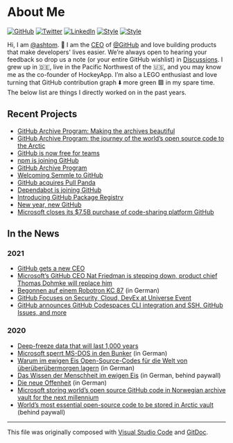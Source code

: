# About Me

[![GitHub](https://img.shields.io/badge/GitHub-%40ashtom-239a3b.svg)](https://github.com/ashtom)
[![Twitter](https://img.shields.io/badge/Twitter-%40ashtom-58a1f2.svg)](https://twitter.com/ashtom)
[![LinkedIn](https://img.shields.io/badge/Linked-in-0c66c3.svg)](https://www.linkedin.com/in/thomas-dohmke-24855b10/)
[![Style](https://img.shields.io/badge/Dark%20Mode-111111.svg#gh-dark-mode-only)](https://twitter.com/ashtom#gh-dark-mode-only)
[![Style](https://img.shields.io/badge/Light%20Mode-efefef.svg#gh-light-mode-only)](https://twitter.com/ashtom#gh-light-mode-only)

Hi, I am [@ashtom](https://github.com/ashtom). 👋 I am the [CEO](https://github.blog/2021-11-03-building-the-next-phase-of-github-together/) of [@GitHub](https://github.com) and love building products that make developers' lives easier. We’re always open to hearing your feedback so drop us a note (or your entire GitHub wishlist) in [Discussions](https://github.com/github/feedback/discussions). I grew up in 🇩🇪, live in the Pacific Northwest of the 🇺🇸, and you may know me as the co-founder of HockeyApp. I’m also a LEGO enthusiast and love turning that GitHub contribution graph ⬇️ more green 🟩 in my spare time. The below list are things I directly worked on in the past years.

## Recent Projects

* [GitHub Archive Program: Making the archives beautiful](https://github.blog/2020-11-19-github-archive-program-making-the-archives-beautiful/)
* [GitHub Archive Program: the journey of the world’s open source code to the Arctic](https://github.blog/2020-07-16-github-archive-program-the-journey-of-the-worlds-open-source-code-to-the-arctic/)
* [GitHub is now free for teams](https://github.blog/2020-04-14-github-is-now-free-for-teams/)
* [npm is joining GitHub](https://github.blog/2020-03-16-npm-is-joining-github/)
* [GitHub Archive Program](https://archiveprogram.github.com)
* [Welcoming Semmle to GitHub](https://github.blog/2019-09-18-github-welcomes-semmle/)
* [GitHub acquires Pull Panda](https://github.blog/2019-06-17-github-acquires-pull-panda/)
* [Dependabot is joining GitHub](https://dependabot.com/blog/hello-github/)
* [Introducing GitHub Package Registry](https://github.blog/2019-05-10-introducing-github-package-registry/)
* [New year, new GitHub](https://github.blog/2019-01-07-new-year-new-github/)
* [Microsoft closes its $7.5B purchase of code-sharing platform GitHub](https://techcrunch.com/2018/10/26/microsoft-closes-its-7-5b-purchase-of-code-sharing-platform-github/)

## In the News

### 2021

* [GitHub gets a new CEO](https://techcrunch.com/2021/11/03/github-gets-a-new-ceo/)
* [Microsoft’s GitHub CEO Nat Friedman is stepping down, product chief Thomas Dohmke will replace him](https://www.cnbc.com/2021/11/03/microsoft-github-ceo-nat-friedman-replaced-by-thomas-dohmke.html)
* [Begonnen auf einem Robotron KC 87](https://www.faz.net/aktuell/wirtschaft/digitec/github-thomas-dohmke-wird-neuer-chef-der-open-source-software-17618652.html) (in German)
* [GitHub Focuses on Security, Cloud, DevEx at Universe Event](https://thenewstack.io/github-focuses-on-security-cloud-devex-at-universe-event/)
* [GitHub announces GitHub Codespaces CLI integration and SSH, GitHub Issues, and more](https://itwire.com/open-source/github-announces-codespaces-cli-integration,-github-issues,-codespaces-ssh-and-more.html)

### 2020

* [Deep-freeze data that will last 1,000 years](https://www.itpro.co.uk/infrastructure/server-storage/358137/deep-freeze-data-that-will-last-1000-years)
* [Microsoft sperrt MS-DOS in den Bunker](https://www.spiegel.de/netzwelt/apps/github-archiv-im-eis-microsoft-sperrt-ms-dos-und-wordpress-in-den-bunker-a-389fc733-bdb7-4add-86f1-319fadf1da0d) (in German)
* [Warum im ewigen Eis Open-Source-Codes für die Welt von überüberübermorgen lagern](https://www.business-punk.com/2020/07/warum-im-ewigen-eis-open-source-codes-fuer-die-welt-von-ueberueberuebermorgen-lagern/) (in German)
* [Das Wissen der Menschheit im ewigen Eis](https://fazarchiv.faz.net/document/FAZ__FD1202006156021455?offset=&all=) (in German, behind paywall)
* [Die neue Offenheit](https://www.sueddeutsche.de/wirtschaft/open-source-die-neue-offenheit-1.4918292) (in German)
* [Microsoft storing world’s open source GitHub code in Norwegian archive vault for the next millennium](https://www.news.com.au/technology/science/archaeology/microsoft-storing-worlds-open-source-github-code-in-norwegian-archive-vault-for-the-next-millennium/news-story/14eaaf98ac382ca491468e715327c1c3)
* [World’s most essential open-source code to be stored in Arctic vault](https://www.newscientist.com/article/2238586-worlds-most-essential-open-source-code-to-be-stored-in-arctic-vault/#ixzz6IM38PUxF) (behind paywall)

---

This file was originally composed with [Visual Studio Code](https://github.com/microsoft/vscode) and [GitDoc](http://aka.ms/gitdoc).


